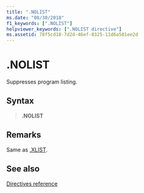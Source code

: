 ```yaml
---
title: ".NOLIST"
ms.date: "08/30/2018"
f1_keywords: [".NOLIST"]
helpviewer_keywords: [".NOLIST directive"]
ms.assetid: 78f5cd18-7d2d-46ef-8325-11d6a501ee2d
---
```

# .NOLIST

Suppresses program listing.

## Syntax

> **.NOLIST**

## Remarks

Same as [.XLIST](../../assembler/masm/dot-xlist.md).

## See also

[Directives reference](directives-reference.md)

